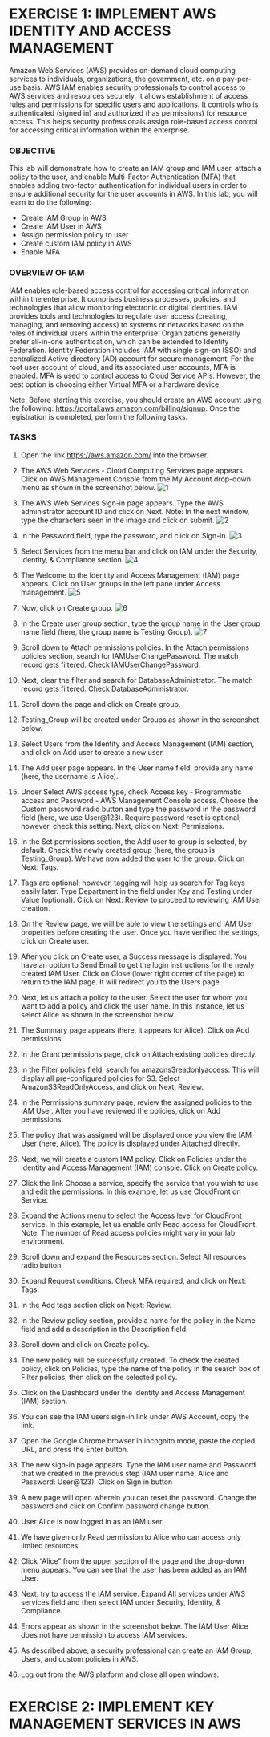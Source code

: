 # EXERCISE 1: IMPLEMENT AWS IDENTITY AND ACCESS MANAGEMENT
Amazon Web Services (AWS) provides on-demand cloud computing services to individuals, organizations, the government, etc. on a pay-per-use basis.
AWS IAM enables security professionals to control access to AWS services and resources securely. It allows establishment of access rules and permissions for specific users and applications. It controls who is authenticated (signed in) and authorized (has permissions) for resource access. This helps security professionals assign role-based access control for accessing critical information within the enterprise.

### OBJECTIVE
This lab will demonstrate how to create an IAM group and IAM user, attach a policy to the user, and enable Multi-Factor Authentication (MFA)
that enables adding two-factor authentication for individual users in order to ensure additional security for the user accounts in AWS.
In this lab, you will learn to do the following:
 - Create IAM Group in AWS
 - Create IAM User in AWS
 - Assign permission policy to user
 - Create custom IAM policy in AWS
 - Enable MFA

### OVERVIEW OF IAM
IAM enables role-based access control for accessing critical information within the enterprise. It comprises business processes, policies, and technologies that allow monitoring electronic or digital identities. IAM provides tools and technologies to regulate user access (creating, managing, and removing access) to systems or networks based on the roles of individual users within the enterprise. Organizations generally prefer all-in-one authentication, which can be extended to Identity Federation. Identity Federation includes IAM with single sign-on (SSO) and centralized Active directory (AD) account for secure management. For the root user account of cloud, and its associated user accounts, MFA is enabled. MFA is used to control access to Cloud Service APIs. However, the best option is choosing either Virtual MFA or a hardware device.

Note: Before starting this exercise, you should create an AWS account using the following: https://portal.aws.amazon.com/billing/signup. Once the registration is completed, perform the following tasks.

### TASKS

 1. Open the link https://aws.amazon.com/ into the browser.
 2. The AWS Web Services - Cloud Computing Services page appears. Click on AWS Management Console from the My Account drop-down menu as shown in the screenshot below.
    ![1](https://github.com/GTekSD/SUASS/assets/55411358/5d397059-4f1b-47c2-8b9e-388c3af2145e)
 3. The AWS Web Services Sign-in page appears. Type the AWS administrator account ID and click on Next. Note: In the next window, type the characters seen in the image and click on submit.
    ![2](https://github.com/GTekSD/SUASS/assets/55411358/1ac6e35c-f900-4378-ad78-6fce3446a440)

 5. In the Password field, type the password, and click on Sign-in.
    ![3](https://github.com/GTekSD/SUASS/assets/55411358/c880fdd6-e6fe-44bf-8bcb-e476b320438f)

 7. Select Services from the menu bar and click on IAM under the Security, Identity, & Compliance section.
    ![4](https://github.com/GTekSD/SUASS/assets/55411358/730bcd65-b8b3-4e2f-a089-5184786e15a4)

 9. The Welcome to the Identity and Access Management (IAM) page appears. Click on User groups in the left pane under Access management.
     ![5](https://github.com/GTekSD/SUASS/assets/55411358/04f0132d-3a40-4185-9163-a5c086305be2)

 11. Now, click on Create group.
     ![6](https://github.com/GTekSD/SUASS/assets/55411358/fd34a73d-314a-48ae-9b0b-8f645b01a2ec)

 13. In the Create user group section, type the group name in the User group name field (here, the group name is Testing_Group).
     ![7](https://github.com/GTekSD/SUASS/assets/55411358/222ed7ef-0fdd-4f3b-9a24-aa6d3bb0e66f)
     
 16. Scroll down to Attach permissions policies. In the Attach permissions policies section, search for IAMUserChangePassword. The match record gets filtered. Check IAMUserChangePassword.
 17. Next, clear the filter and search for DatabaseAdministrator. The match record gets filtered. Check DatabaseAdministrator.
 18. Scroll down the page and click on Create group.
 19. Testing_Group will be created under Groups as shown in the screenshot below.
 20. Select Users from the Identity and Access Management (IAM) section, and click on Add user to create a new user.
 21. The Add user page appears. In the User name field, provide any name (here, the username is Alice).
 22. Under Select AWS access type, check Access key - Programmatic access and Password - AWS Management Console access. Choose the Custom password radio button and type the password in the password field (here, we use User@123). Require password reset is optional; however, check this setting. Next, click on Next: Permissions.
 23. In the Set permissions section, the Add user to group is selected, by default. Check the newly created group (here, the group is Testing_Group). We have now added the user to the group. Click on Next: Tags.
 24. Tags are optional; however, tagging will help us search for Tag keys easily later. Type Department in the field under Key and Testing under Value (optional). Click on Next: Review to proceed to reviewing IAM User creation.
 25. On the Review page, we will be able to view the settings and IAM User properties before creating the user. Once you have verified the settings, click on Create user.
 26. After you click on Create user, a Success message is displayed. You have an option to Send Email to get the login instructions for the newly created IAM User. Click on Close (lower right corner of the page) to return to the IAM page. It will redirect you to the Users page.
 27. Next, let us attach a policy to the user. Select the user for whom you want to add a policy and click the user name. In this instance, let us select Alice as shown in the screenshot below.
 28. The Summary page appears (here, it appears for Alice). Click on Add permissions.
 29. In the Grant permissions page, click on Attach existing policies directly.
 30. In the Filter policies field, search for amazons3readonlyaccess. This will display all pre-configured policies for S3. Select AmazonS3ReadOnlyAccess, and click on Next: Review.
 31. In the Permissions summary page, review the assigned policies to the IAM User. After you have reviewed the policies, click on Add permissions.
 32. The policy that was assigned will be displayed once you view the IAM User (here, Alice). The policy is displayed under Attached directly.
 33. Next, we will create a custom IAM policy. Click on Policies under the Identity and Access Management (IAM) console. Click on Create policy.
 34. Click the link Choose a service, specify the service that you wish to use and edit the permissions. In this example, let us use CloudFront on Service.
 35. Expand the Actions menu to select the Access level for CloudFront service. In this example, let us enable only Read access for CloudFront. Note: The number of Read access policies might vary in your lab environment.
 36. Scroll down and expand the Resources section. Select All resources radio button.
 37. Expand Request conditions. Check MFA required, and click on Next: Tags.
 38. In the Add tags section click on Next: Review.
 39. In the Review policy section, provide a name for the policy in the Name field and add a description in the Description field.
 40. Scroll down and click on Create policy.
 41. The new policy will be successfully created. To check the created policy, click on Policies, type the name of the policy in the search box of Filter policies, then click on the selected policy.
 42. Click on the Dashboard under the Identity and Access Management (IAM) section.
 43. You can see the IAM users sign-in link under AWS Account, copy the link.
 44. Open the Google Chrome browser in incognito mode, paste the copied URL, and press the Enter button.
 45. The new sign-in page appears. Type the IAM user name and Password that we created in the previous step (IAM user name: Alice and Password: User@123). Click on Sign in button
 46. A new page will open wherein you can reset the password. Change the password and click on Confirm password change button.
 47. User Alice is now logged in as an IAM user.
 48. We have given only Read permission to Alice who can access only limited resources.
 49. Click “Alice” from the upper section of the page and the drop-down menu appears. You can see that the user has been added as an IAM User.
 50. Next, try to access the IAM service. Expand All services under AWS services field and then select IAM under Security, Identity, & Compliance.
 51. Errors appear as shown in the screenshot below. The IAM User Alice does not have permission to access IAM services.
 52. As described above, a security professional can create an IAM Group, Users, and custom policies in AWS.
 53. Log out from the AWS platform and close all open windows.

# EXERCISE 2: IMPLEMENT KEY MANAGEMENT SERVICES IN AWS
